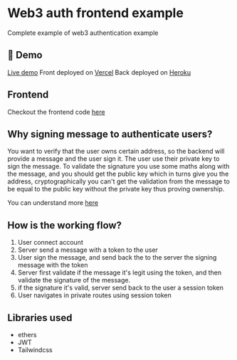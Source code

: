 # Web3 auth frontend example
Complete example of web3 authentication example 

## 🤖 Demo

[Live demo](https://web3-auth-example.vercel.app/)
Front deployed on [Vercel](https://vercel.com/)
Back deployed on [Heroku](https://id.heroku.com/login)

## Frontend 
Checkout the frontend code [here](https://github.com/sansil/web3-auth-front)

## Why signing message to authenticate users?
You want to verify that the user owns certain address, so the backend will provide a message and the user sign it. The user use their private key to sign the message. 
To validate the signature you use some maths along with the message, and you should get the public key which in turns give you the address, cryptographically you can't get the validation from the message to be equal to the public key without the private key thus proving ownership.

You can understand more [here](https://medium.com/mycrypto/the-magic-of-digital-signatures-on-ethereum-98fe184dc9c7)

## How is the working flow?
1. User connect account
2. Server send a message with a token to the user
3. User sign the message, and send back the to the server the signing message with the token
4. Server first validate if the message it's legit using the token, and then validate the signature of the message. 
5. if the signature it's valid, server send back to the user a session token
6. User navigates in private routes using session token 

## Libraries used
- ethers
- JWT
- Tailwindcss 